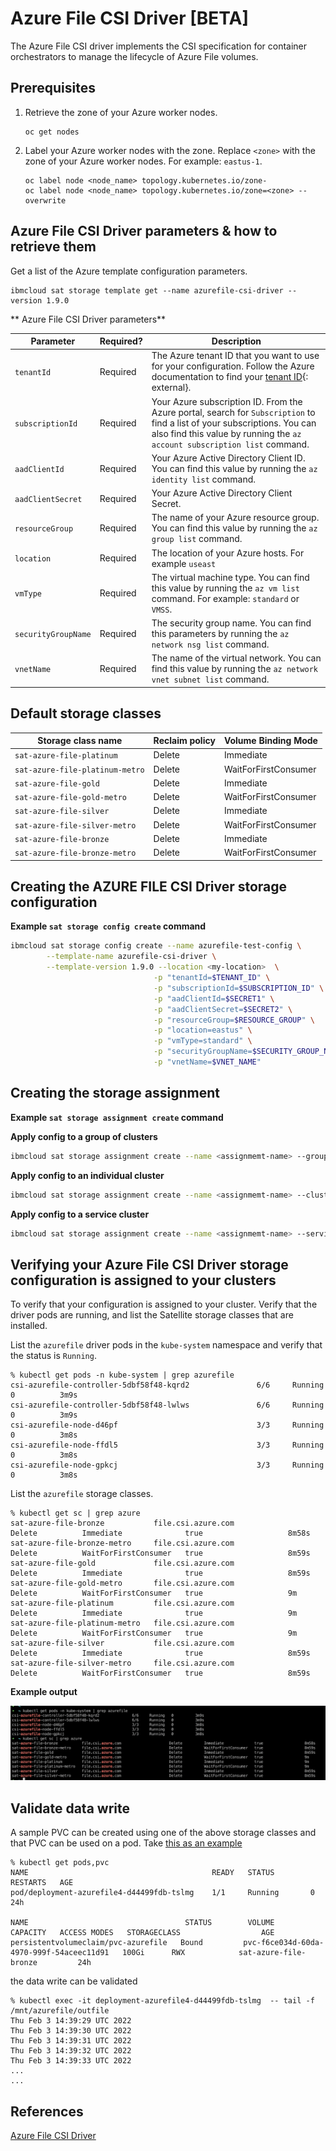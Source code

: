 # Azure File CSI Driver [BETA]

The Azure File CSI driver implements the CSI specification for container orchestrators to manage the lifecycle of Azure File volumes.
<!--
**Features supported:**
- Topology(Availability Zone)
- ZRS disk support(Preview)
- Volume Cloning
- Volume Expansion
- Raw Block Volume
- Shared Disk
- Volume Limits
- fsGroupPolicy -->

## Prerequisites
1. Retrieve the zone of your Azure worker nodes.
    ```
    oc get nodes
    ```
2. Label your Azure worker nodes with the zone. Replace `<zone>` with the zone of your Azure worker nodes. For example: `eastus-1`.
    ```
    oc label node <node_name> topology.kubernetes.io/zone-
    oc label node <node_name> topology.kubernetes.io/zone=<zone> --overwrite
    ```


## Azure File CSI Driver parameters & how to retrieve them

Get a list of the Azure template configuration parameters.
```
ibmcloud sat storage template get --name azurefile-csi-driver --version 1.9.0
```

** Azure File CSI Driver parameters**


| Parameter | Required? | Description | 
| --- | --- | --- |
| `tenantId` | Required | The Azure tenant ID that you want to use for your configuration. Follow the Azure documentation to find your [tenant ID](https://docs.microsoft.com/en-us/azure/active-directory/fundamentals/active-directory-how-to-find-tenant){: external}. |
| `subscriptionId` | Required | Your Azure subscription ID. From the Azure portal, search for `Subscription` to find a list of your subscriptions. You can also find this value by running the `az account subscription list` command. |
| `aadClientId` | Required | Your Azure Active Directory Client ID. You can find this value by running the `az identity list` command. |
| `aadClientSecret` | Required | Your Azure Active Directory Client Secret. |
| `resourceGroup` | Required | The name of your Azure resource group. You can find this value by running the `az group list` command. |
| `location` | Required | The location of your Azure hosts. For example `useast` |
| `vmType` | Required | The virtual machine type. You can find this value by running the `az vm list` command. For example: `standard` or `VMSS`. |
| `securityGroupName` | Required | The security group name. You can find this parameters by running the `az network nsg list` command. |
| `vnetName` | Required | The name of the virtual network. You can find this value by running the `az network vnet subnet list` command. |


## Default storage classes

| Storage class name | Reclaim policy | Volume Binding Mode |
| --- | --- | --- |
| `sat-azure-file-platinum`  | Delete | Immediate |
| `sat-azure-file-platinum-metro` | Delete | WaitForFirstConsumer |
| `sat-azure-file-gold` | Delete | Immediate |
| `sat-azure-file-gold-metro` | Delete | WaitForFirstConsumer |
| `sat-azure-file-silver` | Delete | Immediate |
| `sat-azure-file-silver-metro` | Delete | WaitForFirstConsumer |
| `sat-azure-file-bronze` | Delete | Immediate |
| `sat-azure-file-bronze-metro` | Delete | WaitForFirstConsumer |



## Creating the AZURE FILE CSI Driver storage configuration

**Example `sat storage config create` command**

```sh
ibmcloud sat storage config create --name azurefile-test-config \
        --template-name azurefile-csi-driver \
        --template-version 1.9.0 --location <my-location>  \
                                -p "tenantId=$TENANT_ID" \
                                -p "subscriptionId=$SUBSCRIPTION_ID" \
                                -p "aadClientId=$SECRET1" \
                                -p "aadClientSecret=$SECRET2" \
                                -p "resourceGroup=$RESOURCE_GROUP" \
                                -p "location=eastus" \
                                -p "vmType=standard" \
                                -p "securityGroupName=$SECURITY_GROUP_NAME" \
                                -p "vnetName=$VNET_NAME"
```

## Creating the storage assignment

**Example `sat storage assignment create` command**

**Apply config to a group of clusters**
```sh
ibmcloud sat storage assignment create --name <assignmemt-name> --group <cluster-group> --config <config-name>
```
**Apply config to an individual cluster**
```sh
ibmcloud sat storage assignment create --name <assignmemt-name> --cluster <cluster-id> --config <config-name>
```
**Apply config to a service cluster**
```sh
ibmcloud sat storage assignment create --name <assignmemt-name> --service-cluster-id <service-cluster-id> --config <config-name>
```
## Verifying your Azure File CSI Driver storage configuration is assigned to your clusters

To verify that your configuration is assigned to your cluster. Verify that the driver pods are running, and list the Satellite storage classes that are installed.

List the `azurefile` driver pods in the `kube-system` namespace and verify that the status is `Running`.

```
% kubectl get pods -n kube-system | grep azurefile
csi-azurefile-controller-5dbf58f48-kqrd2               6/6     Running   0          3m9s
csi-azurefile-controller-5dbf58f48-lwlws               6/6     Running   0          3m9s
csi-azurefile-node-d46pf                               3/3     Running   0          3m8s
csi-azurefile-node-ffdl5                               3/3     Running   0          3m8s
csi-azurefile-node-gpkcj                               3/3     Running   0          3m8s
```

List the `azurefile` storage classes.

```
% kubectl get sc | grep azure
sat-azure-file-bronze           file.csi.azure.com                      Delete          Immediate              true                   8m58s
sat-azure-file-bronze-metro     file.csi.azure.com                      Delete          WaitForFirstConsumer   true                   8m59s
sat-azure-file-gold             file.csi.azure.com                      Delete          Immediate              true                   8m59s
sat-azure-file-gold-metro       file.csi.azure.com                      Delete          WaitForFirstConsumer   true                   9m
sat-azure-file-platinum         file.csi.azure.com                      Delete          Immediate              true                   9m
sat-azure-file-platinum-metro   file.csi.azure.com                      Delete          WaitForFirstConsumer   true                   9m
sat-azure-file-silver           file.csi.azure.com                      Delete          Immediate              true                   8m59s
sat-azure-file-silver-metro     file.csi.azure.com                      Delete          WaitForFirstConsumer   true                   8m59s
```

**Example output**

![Example Output](./images/output.png)

## Validate data write
A sample PVC can be created using one of the above storage classes and that PVC can be used on a pod. Take [this as an example](https://github.com/kubernetes-sigs/azurefile-csi-driver/blob/master/deploy/example/deployment.yaml)

```
% kubectl get pods,pvc
NAME                                         READY   STATUS        RESTARTS   AGE
pod/deployment-azurefile4-d44499fdb-tslmg    1/1     Running       0          24h

NAME                                   STATUS        VOLUME                                     CAPACITY   ACCESS MODES   STORAGECLASS                  AGE
persistentvolumeclaim/pvc-azurefile   Bound         pvc-f6ce034d-60da-4970-999f-54aceec11d91   100Gi      RWX            sat-azure-file-bronze         24h
```

the data write can be validated
```
% kubectl exec -it deployment-azurefile4-d44499fdb-tslmg  -- tail -f /mnt/azurefile/outfile
Thu Feb 3 14:39:29 UTC 2022
Thu Feb 3 14:39:30 UTC 2022
Thu Feb 3 14:39:31 UTC 2022
Thu Feb 3 14:39:32 UTC 2022
Thu Feb 3 14:39:33 UTC 2022
...
...
```

<!-- ## Troubleshooting
- In case of `node register failure`, please make sure that nodes are labelled with proper zone.
- In case of `authentication failure`, please make sure that **Service Principal** is created properly. -->

## References
[Azure File CSI Driver](https://github.com/kubernetes-sigs/azurefile-csi-driver)

